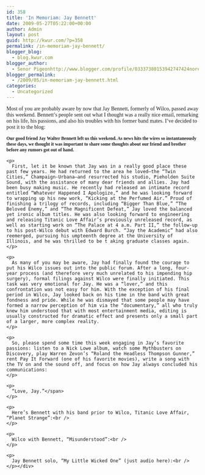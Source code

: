 ```yaml
---
id: 358
title: 'In Memoriam: Jay Bennett'
date: 2009-05-27T05:22:00+00:00
author: Admin
layout: post
guid: http://kwur.com/?p=358
permalink: /in-memoriam-jay-bennett/
blogger_blog:
  - blog.kwur.com
blogger_author:
  - Senor Pigeonhttp://www.blogger.com/profile/03337380153942747424noreply@blogger.com
blogger_permalink:
  - /2009/05/in-memoriam-jay-bennett.html
categories:
  - Uncategorized
---
```

<div class="pf-content">
  <p>
    <span style="font-family: times new roman;">Most of you are probably aware by now that Jay Bennett, formerly of Wilco, passed away this weekend. Bennett’s people sent out what I thought was a really nice email, remarking on his life, his passions, and also his troubles with his former band mates. I’ve decided to post it to the blog:</span>
  </p>
  
  <p>
    <span style="font-family: times new roman; font-weight: bold;font-size:85%;" >Our good friend Jay Walter Bennett left us this weekend. As news hits the wires so instantaneously these days, we thought it was important to share some thoughts about our friend and brother before any rumors got out of hand.</p> 
    
    <p>
      First, let it be known that Jay was in a really good place these past few years. He had returned to the area he loved–the “Twin Cities,” Champaign-Urbana–and resurrected his studio, Pieholden Suite Sound, with the assistance of many dear friends and allies. Jay had been busy making music. He recently had released an intimate record entitled “Whatever Happened I Apologize,” and he was looking forward to wrapping up his new work, “Kicking at the Perfumed Air.” Proud of finishing a trilogy of records, including “Bigger Than Blue,” “The Beloved Enemy,” and “The Magnificent Defeat,” Jay loved the balanced yet ironic album titles. He was also looking forward to engineering and releasing Titanic Love Affair’s previously unreleased record, as well as starting work on “The Palace at 4 a.m. Part II,” the follow-up to his post-Wilco debut with Edward Burch. “Jay the Academic” had also reemerged, pursuing his umpteenth degree at the University of Illinois, and he was thrilled to be t aking graduate classes again.
    </p>
    
    <p>
      As many of you may be aware, Jay had finally found the courage to put his Wilco issues out into the public forum. After a long, four-year process (and therefore very much unrelated to his impending hip surgery), formal filings against Wilco were finally initiated. This task was very emotional for Jay. He was a “lover,” and this confrontation was not easy for him. With the exception of his final period in Wilco, Jay looked back on his time in the band with great fondness and pride. While he was dismayed that some people may have formed a narrow perception of him via the “documentary,” all who truly knew him understood that with most entertainment media, editing is usually constructed for dramatic effect and presents only a small part of a larger, more complex reality.
    </p>
    
    <p>
      So, please spend some time this week engaging in Jay’s favorite passions: listen to a Nick Lowe album, watch some Mythbusters on Discovery, play Warren Zevon’s “Roland the Headless Thompson Gunner,” rent Pay It Forward (one of his favorite movies), write a song with the TV on and the sound off, and focus on how Jay always concluded his communications:
    </p>
    
    <p>
      “Love, Jay.”</span>
    </p>
    
    <p>
      Here’s Bennett with his band prior to Wilco, Titanic Love Affair, “Planet Strange”:<br />
    </p>
    
    <p>
      Wilco with Bennett, “Misunderstood”:<br />
    </p>
    
    <p>
      Jay Bennett solo, “My Little Wicked One” (just audio here):<br />
    </p></div>